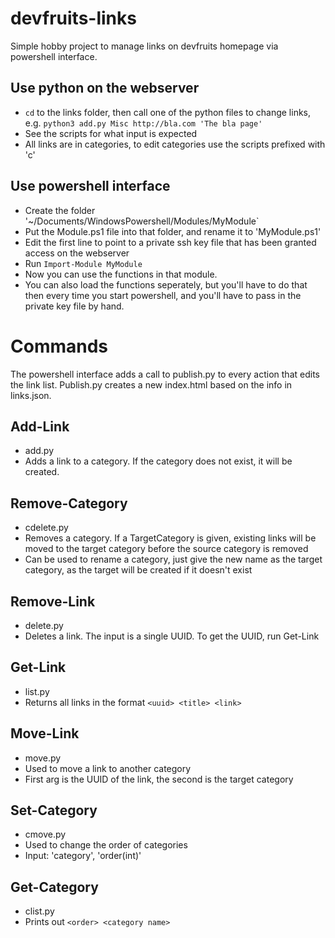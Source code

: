 # devfruits-links
Simple hobby project to manage links on devfruits homepage via powershell interface.

## Use python on the webserver
- `cd` to the links folder, then call one of the python files to change links, e.g. `python3 add.py Misc http://bla.com 'The bla page'`
- See the scripts for what input is expected
- All links are in categories, to edit categories use the scripts prefixed with 'c'

## Use powershell interface
- Create the folder '~/Documents/WindowsPowershell/Modules/MyModule`
- Put the Module.ps1 file into that folder, and rename it to 'MyModule.ps1'
- Edit the first line to point to a private ssh key file that has been granted access on the webserver 
- Run `Import-Module MyModule`
- Now you can use the functions in that module.
- You can also load the functions seperately, but you'll have to do that then every time you start powershell, and you'll have to pass in the private key file by hand.

# Commands
The powershell interface adds a call to publish.py to every action that edits the link list. Publish.py creates a new index.html based on the info in links.json.

## Add-Link
- add.py
- Adds a link to a category. If the category does not exist, it will be created.

## Remove-Category
- cdelete.py
- Removes a category. If a TargetCategory is given, existing links will be moved to the target category before the source category is removed
- Can be used to rename a category, just give the new name as the target category, as the target will be created if it doesn't exist

## Remove-Link
- delete.py
- Deletes a link. The input is a single UUID. To get the UUID, run Get-Link

## Get-Link
- list.py
- Returns all links in the format `<uuid> <title> <link>`

## Move-Link
- move.py
- Used to move a link to another category
- First arg is the UUID of the link, the second is the target category

## Set-Category
- cmove.py
- Used to change the order of categories
- Input: 'category', 'order(int)'

## Get-Category
- clist.py
- Prints out `<order> <category name>`

